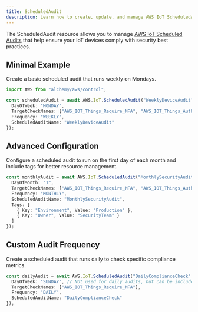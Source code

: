 ```yaml
---
title: ScheduledAudit
description: Learn how to create, update, and manage AWS IoT ScheduledAudits using Alchemy Cloud Control.
---
```



The ScheduledAudit resource allows you to manage [AWS IoT Scheduled Audits](https://docs.aws.amazon.com/iot/latest/userguide/) that help ensure your IoT devices comply with security best practices.

## Minimal Example

Create a basic scheduled audit that runs weekly on Mondays.

```ts
import AWS from "alchemy/aws/control";

const scheduledAudit = await AWS.IoT.ScheduledAudit("WeeklyDeviceAudit", {
  DayOfWeek: "MONDAY",
  TargetCheckNames: ["AWS_IOT_Things_Require_MFA", "AWS_IOT_Things_Authorized"],
  Frequency: "WEEKLY",
  ScheduledAuditName: "WeeklyDeviceAudit"
});
```

## Advanced Configuration

Configure a scheduled audit to run on the first day of each month and include tags for better resource management.

```ts
const monthlyAudit = await AWS.IoT.ScheduledAudit("MonthlySecurityAudit", {
  DayOfMonth: "1",
  TargetCheckNames: ["AWS_IOT_Things_Require_MFA", "AWS_IOT_Things_Authorized"],
  Frequency: "MONTHLY",
  ScheduledAuditName: "MonthlySecurityAudit",
  Tags: [
    { Key: "Environment", Value: "Production" },
    { Key: "Owner", Value: "SecurityTeam" }
  ]
});
```

## Custom Audit Frequency

Create a scheduled audit that runs daily to check specific compliance metrics.

```ts
const dailyAudit = await AWS.IoT.ScheduledAudit("DailyComplianceCheck", {
  DayOfWeek: "SUNDAY", // Not used for daily audits, but can be included
  TargetCheckNames: ["AWS_IOT_Things_Require_MFA"],
  Frequency: "DAILY",
  ScheduledAuditName: "DailyComplianceCheck"
});
```
